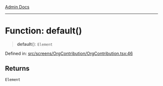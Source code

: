 [Admin Docs](/)

---

# Function: default()

> **default**(): `Element`

Defined in: [src/screens/OrgContribution/OrgContribution.tsx:46](https://github.com/PalisadoesFoundation/talawa-admin/blob/main/src/screens/OrgContribution/OrgContribution.tsx#L46)

## Returns

`Element`
